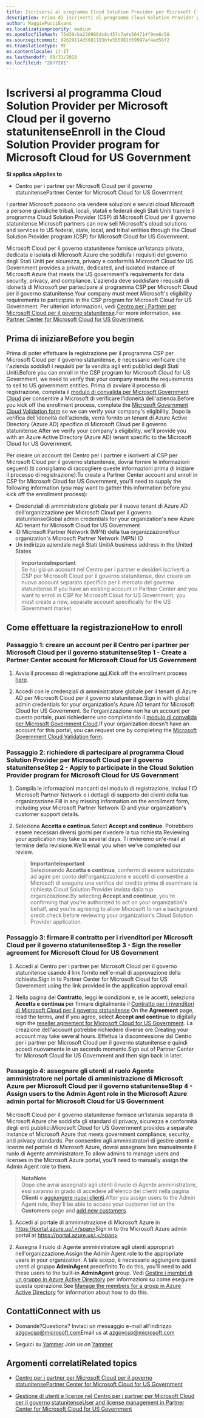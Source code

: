 ```yaml
---
title: Iscriversi al programma Cloud Solution Provider per Microsoft Cloud per il governo statunitense | Centro per i partner per Microsoft Cloud per il governo statunitense
description: Prima di iscriverti al programma Cloud Solution Provider per Microsoft Cloud per il governo statunitense, consulta queste informazioni sui requisiti del programma CSP.
author: MaggiePucciEvans
ms.localizationpriority: medium
ms.openlocfilehash: 75d39cba230966dc8c457c7a4e564714f9ee6c58
ms.sourcegitcommit: 92629114d5081103bfe555081f69997af4ed56f2
ms.translationtype: MT
ms.contentlocale: it-IT
ms.lasthandoff: 08/31/2018
ms.locfileid: "2877201"
---
```

# <a name="enroll-in-the-cloud-solution-provider-program-for-microsoft-cloud-for-us-government"></a><span data-ttu-id="e3787-103">Iscriversi al programma Cloud Solution Provider per Microsoft Cloud per il governo statunitense</span><span class="sxs-lookup"><span data-stu-id="e3787-103">Enroll in the Cloud Solution Provider program for Microsoft Cloud for US Government</span></span>

**<span data-ttu-id="e3787-104">Si applica a</span><span class="sxs-lookup"><span data-stu-id="e3787-104">Applies to</span></span>**

-  <span data-ttu-id="e3787-105">Centro per i partner per Microsoft Cloud per il governo statunitense</span><span class="sxs-lookup"><span data-stu-id="e3787-105">Partner Center for Microsoft Cloud for US Government</span></span>

<span data-ttu-id="e3787-106">I partner Microsoft possono ora vendere soluzioni e servizi cloud Microsoft a persone giuridiche tribali, locali, statali e federali degli Stati Uniti tramite il programma Cloud Solution Provider (CSP) di Microsoft Cloud per il governo statunitense.</span><span class="sxs-lookup"><span data-stu-id="e3787-106">Microsoft partners can now sell Microsoft's cloud solutions and services to US federal, state, local, and tribal entities through the Cloud Solution Provider program (CSP) for Microsoft Cloud for US Government.</span></span> 

<span data-ttu-id="e3787-107">Microsoft Cloud per il governo statunitense fornisce un'istanza privata, dedicata e isolata di Microsoft Azure che soddisfa i requisiti del governo degli Stati Uniti per sicurezza, privacy e conformità.</span><span class="sxs-lookup"><span data-stu-id="e3787-107">Microsoft Cloud for US Government provides a private, dedicated, and isolated instance of Microsoft Azure that meets the US government's requirements for data security, privacy, and compliance.</span></span> <span data-ttu-id="e3787-108">L'azienda deve soddisfare i requisiti di idoneità di Microsoft per partecipare al programma CSP per Microsoft Cloud per il governo statunitense.</span><span class="sxs-lookup"><span data-stu-id="e3787-108">Your company must meet Microsoft's eligibility requirements to participate in the CSP program for Microsoft Cloud for US Government.</span></span> <span data-ttu-id="e3787-109">Per ulteriori informazioni, vedi [Centro per i Partner per Microsoft Cloud per il governo statunitense](partner-center-for-microsoft-us-govt-cloud.md).</span><span class="sxs-lookup"><span data-stu-id="e3787-109">For more information, see [Partner Center for Microsoft Cloud for US Government](partner-center-for-microsoft-us-govt-cloud.md).</span></span>

## <a name="before-you-begin"></a><span data-ttu-id="e3787-110">Prima di iniziare</span><span class="sxs-lookup"><span data-stu-id="e3787-110">Before you begin</span></span>

<span data-ttu-id="e3787-111">Prima di poter effettuare la registrazione per il programma CSP per Microsoft Cloud per il governo statunitense, è necessario verificare che l'azienda soddisfi i requisiti per la vendita agli enti pubblici degli Stati Uniti.</span><span class="sxs-lookup"><span data-stu-id="e3787-111">Before you can enroll in the CSP program for Microsoft Cloud for US Government, we need to verify that your company meets the requirements to sell to US government entities.</span></span> <span data-ttu-id="e3787-112">Prima di avviare il processo di registrazione, completa il [modulo di convalida per Microsoft Government Cloud](http://azuregov.microsoft.com/csp) per consentire a Microsoft di verificare l'idoneità dell'azienda.</span><span class="sxs-lookup"><span data-stu-id="e3787-112">Before you kick off the enrollment process, complete the [Microsoft Government Cloud Validation form](http://azuregov.microsoft.com/csp) so we can verify your company's eligibility.</span></span> <span data-ttu-id="e3787-113">Dopo la verifica dell'idoneità dell'azienda, verrà fornito un tenant di Azure Active Directory (Azure AD) specifico di Microsoft Cloud per il governo statunitense.</span><span class="sxs-lookup"><span data-stu-id="e3787-113">After we verify your company's eligibility, we'll provide you with an Azure Active Directory (Azure AD) tenant specific to the Microsoft Cloud for US Government.</span></span>  

<span data-ttu-id="e3787-114">Per creare un account del Centro per i partner e iscriverti al CSP per Microsoft Cloud per il governo statunitense, dovrai fornire le informazioni seguenti (ti consigliamo di raccogliere queste informazioni prima di iniziare il processo di registrazione):</span><span class="sxs-lookup"><span data-stu-id="e3787-114">To create a Partner Center account and enroll in CSP for Microsoft Cloud for US Government, you'll need to supply the following information (you may want to gather this information before you kick off the enrollment process):</span></span>

-  <span data-ttu-id="e3787-115">Credenziali di amministratore globale per il nuovo tenant di Azure AD dell'organizzazione per Microsoft Cloud per il governo statunitense</span><span class="sxs-lookup"><span data-stu-id="e3787-115">Global admin credentials for your organization's new Azure AD tenant for Microsoft Cloud for US Government</span></span>
-  <span data-ttu-id="e3787-116">ID Microsoft Partner Network (MPN) della tua organizzazione</span><span class="sxs-lookup"><span data-stu-id="e3787-116">Your organization's Microsoft Partner Network (MPN) ID</span></span> 
-  <span data-ttu-id="e3787-117">Un indirizzo aziendale negli Stati Uniti</span><span class="sxs-lookup"><span data-stu-id="e3787-117">A business address in the United States</span></span>

>**<span data-ttu-id="e3787-118">Importante</span><span class="sxs-lookup"><span data-stu-id="e3787-118">Important</span></span>**<br>
<span data-ttu-id="e3787-119">Se hai già un account nel Centro per i partner e desideri iscriverti a CSP per Microsoft Cloud per il governo statunitense, devi creare un nuovo account separato specifico per il mercato del governo statunitense.</span><span class="sxs-lookup"><span data-stu-id="e3787-119">If you have an existing account in Partner Center and you want to enroll in CSP for Microsoft Cloud for US Government, you must create a new, separate account specifically for the US Government market.</span></span>

## <a name="how-to-enroll"></a><span data-ttu-id="e3787-120">Come effettuare la registrazione</span><span class="sxs-lookup"><span data-stu-id="e3787-120">How to enroll</span></span> 

### <a name="step-1---create-a-partner-center-account-for-microsoft-cloud-for-us-government"></a><span data-ttu-id="e3787-121">Passaggio 1: creare un account per il Centro per i partner per Microsoft Cloud per il governo statunitense</span><span class="sxs-lookup"><span data-stu-id="e3787-121">Step 1 - Create a Partner Center account for Microsoft Cloud for US Government</span></span>

1.  <span data-ttu-id="e3787-122">Avvia il processo di registrazione [qui](https://partnercenter.microsoft.com/register/resellerusgjoinnow).</span><span class="sxs-lookup"><span data-stu-id="e3787-122">Kick off the enrollment process [here](https://partnercenter.microsoft.com/register/resellerusgjoinnow).</span></span> 

2.  <span data-ttu-id="e3787-123">Accedi con le credenziali di amministratore globale per il tenant di Azure AD per Microsoft Cloud per il governo statunitense.</span><span class="sxs-lookup"><span data-stu-id="e3787-123">Sign in with global admin credentials for your organization's Azure AD tenant for Microsoft Cloud for US Government.</span></span> <span data-ttu-id="e3787-124">Se l'organizzazione non ha un account per questo portale, puoi richiederne uno completando il [modulo di convalida per Microsoft Government Cloud](http://azuregov.microsoft.com/csp).</span><span class="sxs-lookup"><span data-stu-id="e3787-124">If your organization doesn't have an account for this portal, you can request one by completing the [Microsoft Government Cloud Validation form](http://azuregov.microsoft.com/csp).</span></span>


### <a name="step-2---apply-to-participate-in-the-cloud-solution-provider-program-for-microsoft-cloud-for-us-government"></a><span data-ttu-id="e3787-125">Passaggio 2: richiedere di partecipare al programma Cloud Solution Provider per Microsoft Cloud per il governo statunitense</span><span class="sxs-lookup"><span data-stu-id="e3787-125">Step 2 - Apply to participate in the Cloud Solution Provider program for Microsoft Cloud for US Government</span></span>

1.  <span data-ttu-id="e3787-126">Compila le informazioni mancanti del modulo di registrazione, inclusi l'ID Microsoft Partner Network e i dettagli di supporto dei clienti della tua organizzazione.</span><span class="sxs-lookup"><span data-stu-id="e3787-126">Fill in any missing information on the enrollment form, including your Microsoft Partner Network ID and your organization's customer support details.</span></span> 

2.  <span data-ttu-id="e3787-127">Seleziona **Accetta e continua**.</span><span class="sxs-lookup"><span data-stu-id="e3787-127">Select **Accept and continue**.</span></span> <span data-ttu-id="e3787-128">Potrebbero essere necessari diversi giorni per rivedere la tua richiesta.</span><span class="sxs-lookup"><span data-stu-id="e3787-128">Reviewing your application may take us several days.</span></span> <span data-ttu-id="e3787-129">Ti invieremo un'e-mail al termine della revisione.</span><span class="sxs-lookup"><span data-stu-id="e3787-129">We'll email you when we've completed our review.</span></span>

    >**<span data-ttu-id="e3787-130">Importante</span><span class="sxs-lookup"><span data-stu-id="e3787-130">Important</span></span>**<br>
    <span data-ttu-id="e3787-131">Selezionando **Accetta e continua**, confermi di essere autorizzato ad agire per conto dell'organizzazione e accetti di consentire a Microsoft di eseguire una verifica del credito prima di esaminare la richiesta Cloud Solution Provider inviata dalla tua organizzazione.</span><span class="sxs-lookup"><span data-stu-id="e3787-131">By selecting **Accept and continue**, you're confirming that you're authorized to act on your organization's behalf, and you're agreeing to allow Microsoft to run a background credit check before reviewing your organization's Cloud Solution Provider application.</span></span>


### <a name="step-3---sign-the-reseller-agreement-for-microsoft-cloud-for-us-government"></a><span data-ttu-id="e3787-132">Passaggio 3: firmare il contratto per i rivenditori per Microsoft Cloud per il governo statunitense</span><span class="sxs-lookup"><span data-stu-id="e3787-132">Step 3 - Sign the reseller agreement for Microsoft Cloud for US Government</span></span>

1. <span data-ttu-id="e3787-133">Accedi al Centro per i partner per Microsoft Cloud per il governo statunitense usando il link fornito nell'e-mail di approvazione della richiesta.</span><span class="sxs-lookup"><span data-stu-id="e3787-133">Sign in to Partner Center for Microsoft Cloud for US Government using the link provided in the application approval email.</span></span> 

2. <span data-ttu-id="e3787-134">Nella pagina del **Contratto**, leggi le condizioni e, se le accetti, seleziona **Accetta e continua** per firmare digitalmente il [Contratto per i rivenditori di Microsoft Cloud per il governo statunitense](https://go.microsoft.com/fwlink/p/?linkid=843364).</span><span class="sxs-lookup"><span data-stu-id="e3787-134">On the **Agreement** page, read the terms, and if you agree, select **Accept and continue** to digitally sign the [reseller agreement for Microsoft Cloud for US Government](https://go.microsoft.com/fwlink/p/?linkid=843364).</span></span> <span data-ttu-id="e3787-135">La creazione dell'account potrebbe richiedere diverse ore.</span><span class="sxs-lookup"><span data-stu-id="e3787-135">Creating your account may take several hours.</span></span> <span data-ttu-id="e3787-136">Effettua la disconnessione dal Centro per i partner per Microsoft Cloud per il governo statunitense e quindi accedi nuovamente in un secondo momento.</span><span class="sxs-lookup"><span data-stu-id="e3787-136">Sign out of Partner Center for Microsoft Cloud for US Government and then sign back in later.</span></span>


### <a name="step-4---assign-users-to-the-admin-agent-role-in-the-microsoft-azure-admin-portal-for-microsoft-cloud-for-us-government"></a><span data-ttu-id="e3787-137">Passaggio 4: assegnare gli utenti al ruolo Agente amministratore nel portale di amministrazione di Microsoft Azure per Microsoft Cloud per il governo statunitense</span><span class="sxs-lookup"><span data-stu-id="e3787-137">Step 4 - Assign users to the Admin Agent role in the Microsoft Azure admin portal for Microsoft Cloud for US Government</span></span>

<span data-ttu-id="e3787-138">Microsoft Cloud per il governo statunitense fornisce un'istanza separata di Microsoft Azure che soddisfa gli standard di privacy, sicurezza e conformità degli enti pubblici.</span><span class="sxs-lookup"><span data-stu-id="e3787-138">Microsoft Cloud for US Government provides a separate instance of Microsoft Azure that meets government compliance, security, and privacy standards.</span></span> <span data-ttu-id="e3787-139">Per consentire agli amministratori di gestire utenti e licenze nel portale di Microsoft Azure, dovrai assegnare loro manualmente il ruolo di Agente amministratore.</span><span class="sxs-lookup"><span data-stu-id="e3787-139">To allow admins to manage users and licenses in the Microsoft Azure portal, you'll need to manually assign the Admin Agent role to them.</span></span>

>**<span data-ttu-id="e3787-140">Nota</span><span class="sxs-lookup"><span data-stu-id="e3787-140">Note</span></span>**<br>
<span data-ttu-id="e3787-141">Dopo che avrai assegnato agli utenti il ruolo di Agente amministratore, essi saranno in grado di accedere all'elenco dei clienti nella pagina **Clienti** e [aggiungere nuovi clienti](add-a-new-customer.md).</span><span class="sxs-lookup"><span data-stu-id="e3787-141">After you assign users to the Admin Agent role, they'll be able to access your customer list on the **Customers** page and [add new customers](add-a-new-customer.md).</span></span>   

1.  <span data-ttu-id="e3787-142">Accedi al portale di amministrazione di Microsoft Azure in https://portal.azure.us/.</span><span class="sxs-lookup"><span data-stu-id="e3787-142">Sign in to the Microsoft Azure admin portal at https://portal.azure.us/.</span></span>

2.  <span data-ttu-id="e3787-143">Assegna il ruolo di Agente amministratore agli utenti appropriati nell'organizzazione.</span><span class="sxs-lookup"><span data-stu-id="e3787-143">Assign the Admin Agent role to the appropriate users in your organization.</span></span> <span data-ttu-id="e3787-144">A tale scopo, è necessario aggiungere questi utenti al gruppo **AdminAgent** predefinito.</span><span class="sxs-lookup"><span data-stu-id="e3787-144">To do this, you'll need to add these users to the built-in **AdminAgent** group.</span></span> <span data-ttu-id="e3787-145">Vedi [Gestire i membri di un gruppo in Azure Active Directory](https://docs.microsoft.com/azure/active-directory/active-directory-groups-members-azure-portal) per informazioni su come eseguire questa operazione.</span><span class="sxs-lookup"><span data-stu-id="e3787-145">See [Manage the members for a group in Azure Active Directory](https://docs.microsoft.com/azure/active-directory/active-directory-groups-members-azure-portal) for information about how to do this.</span></span>
 
## <a name="connect-with-us"></a><span data-ttu-id="e3787-146">Contatti</span><span class="sxs-lookup"><span data-stu-id="e3787-146">Connect with us</span></span>

- <span data-ttu-id="e3787-147">Domande?</span><span class="sxs-lookup"><span data-stu-id="e3787-147">Questions?</span></span> <span data-ttu-id="e3787-148">Inviaci un messaggio e-mail all'indirizzo azgovcsp@microsoft.com</span><span class="sxs-lookup"><span data-stu-id="e3787-148">Email us at azgovcsp@microsoft.com</span></span>

- <span data-ttu-id="e3787-149">Seguici su [Yammer](https://www.yammer.com/cloudpartnercommunity/#/threads/inGroup?type=in_group&feedId=11509777&view=all).</span><span class="sxs-lookup"><span data-stu-id="e3787-149">Join us on [Yammer](https://www.yammer.com/cloudpartnercommunity/#/threads/inGroup?type=in_group&feedId=11509777&view=all)</span></span> 

## <a name="related-topics"></a><span data-ttu-id="e3787-150">Argomenti correlati</span><span class="sxs-lookup"><span data-stu-id="e3787-150">Related topics</span></span>

-  [<span data-ttu-id="e3787-151">Centro per i partner per Microsoft Cloud per il governo statunitense</span><span class="sxs-lookup"><span data-stu-id="e3787-151">Partner Center for Microsoft Cloud for US Government</span></span>](partner-center-for-microsoft-us-govt-cloud.md)

-  [<span data-ttu-id="e3787-152">Gestione di utenti e licenze nel Centro per i partner per Microsoft Cloud per il governo statunitense</span><span class="sxs-lookup"><span data-stu-id="e3787-152">User and license management in Partner Center for Microsoft Cloud for US Government</span></span>](user-management-in-partner-center-for-microsoft-us-govt-cloud.md)


